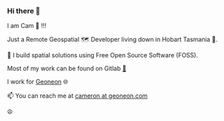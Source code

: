 ### Hi there 👋

I am Cam 🎉 !!!

Just a Remote Geospatial 🗺️ Developer living down in Hobart Tasmania 🌱.

🔭 I build spatial solutions using Free Open Source Software (FOSS). 

Most of my work can be found on Gitlab [🦊](https://gitlab.com/cameron.j.poole)

I work for [Geoneon](https://geoneon.com/) 🌐

📫 You can reach me at [cameron at geoneon.com](cameron@geoneon.com)

☮️

<!--
**Mappboy/Mappboy** is a ✨ _special_ ✨ repository because its `README.md` (this file) appears on your GitHub profile.

Here are some ideas to get you started:

- 🔭 I’m currently working on ...
- 🌱 I’m currently learning ...
- 👯 I’m looking to collaborate on ...
- 🤔 I’m looking for help with ...
- 💬 Ask me about ...
- 📫 How to reach me: ...
- 😄 Pronouns: ...
- ⚡ Fun fact: ...
-->
